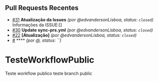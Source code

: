 ## Pull Requests Recentes
- [#31](https://github.com/edvandersonLisboa/TesteWorkflow/pull/31) **Atualização da Issues** _(por @edvandersonLisboa, status: `closed`)_ <br> Informações da ISSUE:[]
- [#30](https://github.com/edvandersonLisboa/TesteWorkflow/pull/30) **Update sync-prs.yml** _(por @edvandersonLisboa, status: `closed`)_ <br>
- [#22](https://github.com/edvandersonLisboa/TesteWorkflow/pull/22) **[Atualização]** _(por @edvandersonLisboa, status: `closed`)_
- [#]() **** _(por @, status: ``)_

# TesteWorkflowPublic
Teste workflow publico
teste branch public
